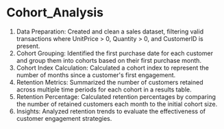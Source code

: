 # Cohort_Analysis

1. Data Preparation: Created and clean a sales dataset, filtering valid transactions where UnitPrice > 0, Quantity > 0, and CustomerID is present.
2. Cohort Grouping: Identified the first purchase date for each customer and group them into cohorts based on their first purchase month.
3. Cohort Index Calculation: Calculated a cohort index to represent the number of months since a customer's first engagement.
4. Retention Metrics: Summarized the number of customers retained across multiple time periods for each cohort in a results table.
5. Retention Percentage: Calculated retention percentages by comparing the number of retained customers each month to the initial cohort size.
6. Insights: Analyzed retention trends to evaluate the effectiveness of customer engagement strategies.
